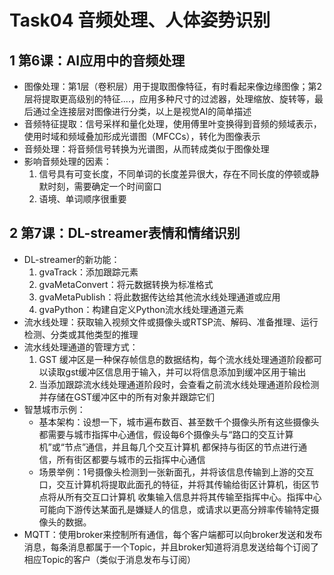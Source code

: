 # Task04 音频处理、人体姿势识别

## 1 第6课：AI应用中的音频处理

- 图像处理：第1层（卷积层）用于提取图像特征，有时看起来像边缘图像；第2层将提取更高级别的特征....，应用多种尺寸的过滤器，处理缩放、旋转等，最后通过全连接层对图像进行分类，以上是视觉AI的简单描述
- 音频特征提取：信号采样和量化处理，使用傅里叶变换得到音频的频域表示，使用时域和频域叠加形成光谱图（MFCCs），转化为图像表示
- 音频处理：将音频信号转换为光谱图，从而转成类似于图像处理
- 影响音频处理的因素： 
  1. 信号具有可变长度，不同单词的长度差异很大，存在不同长度的停顿或静默时刻，需要确定一个时间窗口
  2. 语境、单词顺序很重要

## 2 第7课：DL-streamer表情和情绪识别

- DL-streamer的新功能：
  1. gvaTrack：添加跟踪元素
  2. gvaMetaConvert：将元数据转换为标准格式
  3. gvaMetaPublish：将此数据传达给其他流水线处理通道或应用
  4. gvaPython：构建自定义Python流水线处理通道元素
- 流水线处理：获取输入视频文件或摄像头或RTSP流、解码、准备推理、运行检测、分类或其他类型的推理
- 流水线处理通道的管理方式：
  1. GST 缓冲区是一种保存帧信息的数据结构，每个流水线处理通道阶段都可以读取gst缓冲区信息用于输入，并可以将信息添加到缓冲区用于输出
  2. 当添加跟踪流水线处理通道阶段时，会查看之前流水线处理通道阶段检测并存储在GST缓冲区中的所有对象并跟踪它们
- 智慧城市示例：
  - 基本架构：设想一下，城市遍布数百、甚至数千个摄像头所有这些摄像头都需要与城市指挥中心通信，假设每6个摄像头与“路口的交互计算机”或“节点”通信，并且每几个交互计算机 都保持与街区的节点进行通信，所有街区都要与城市的云指挥中心通信
  - 场景举例：1号摄像头检测到一张新面孔，并将该信息传输到上游的交互口，交互计算机将提取此面孔的特征，并将其传输给街区计算机，街区节点将从所有交互口计算机 收集输入信息并将其传输至指挥中心。指挥中心可能向下游传达某面孔是嫌疑人的信息，或请求以更高分辨率传输特定摄像头的数据。
- MQTT：使用broker来控制所有通信，每个客户端都可以向broker发送和发布消息，每条消息都属于一个Topic，并且broker知道将消息发送给每个订阅了相应Topic的客户（类似于消息发布与订阅）
